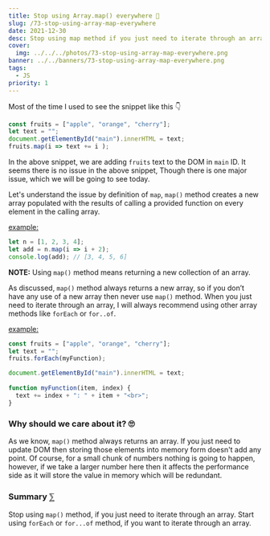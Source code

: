 ```yaml
---
title: Stop using Array.map() everywhere 🥵
slug: /73-stop-using-array-map-everywhere
date: 2021-12-30
desc: Stop using map method if you just need to iterate through an array.
cover:
  img: ../../../photos/73-stop-using-array-map-everywhere.png
banner: ../../banners/73-stop-using-array-map-everywhere.png
tags:
  - JS
priority: 1
---
```


<span class='first-letter'>M</span>ost of the time I used to see the snippet like this 👇

```js
const fruits = ["apple", "orange", "cherry"];
let text = "";
document.getElementById("main").innerHTML = text;
fruits.map(i => text += i );
```

In the above snippet, we are adding `fruits` text to the DOM in `main` ID.
It seems there is no issue in the above snippet, Though there is one major issue, which we will be going to see today.

Let's understand the issue by definition of `map`, `map()` method creates a new array populated with the results of calling a provided function on every element in the calling array.

<u>example:</u>

```js
let n = [1, 2, 3, 4];
let add = n.map(i => i + 2);
console.log(add); // [3, 4, 5, 6]
```

**NOTE:** Using `map()` method means returning a new collection of an array.

As discussed, `map()` method always returns a new array, so if you don’t have any use of a new array then never use `map()` method.
When you just need to iterate through an array, I will always recommend using other array methods like `forEach` or `for..of`.

<u>example:</u>

```js
const fruits = ["apple", "orange", "cherry"];
let text = "";
fruits.forEach(myFunction);

document.getElementById("main").innerHTML = text;
 
function myFunction(item, index) {
  text += index + ": " + item + "<br>"; 
}
```


### Why should we care about it? 🙄

As we know, `map()` method always returns an array. If you just need to update DOM then storing those elements into memory form doesn't add any point.
Of course, for a small chunk of numbers nothing is going to happen, however, if we take a larger number here then it affects the performance side as it will store the value in memory which will be redundant.

### Summary  ⅀

Stop using `map()` method, if you just need to iterate through an array. 
Start using `forEach` or `for...of` method, if you want to iterate through an array.